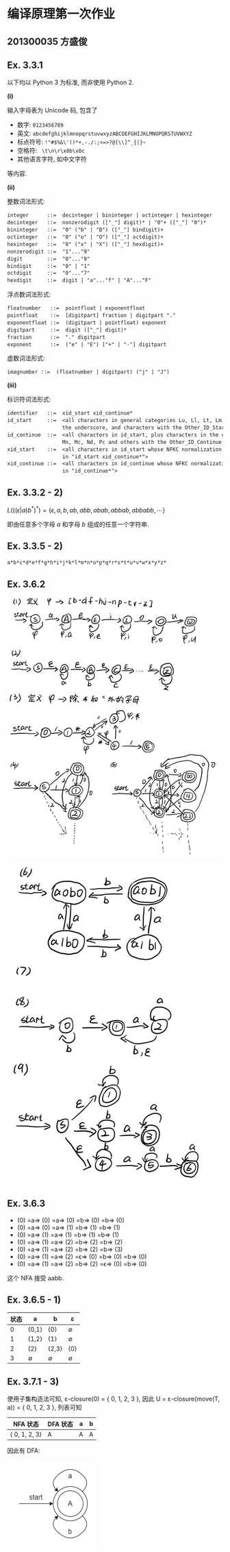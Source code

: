 # 编译原理第一次作业

## 201300035 方盛俊

## Ex. 3.3.1

以下均以 Python 3 为标准, 而非使用 Python 2.

**(i)**

输入字母表为 Unicode 码, 包含了

- 数字: `0123456789`
- 英文: `abcdefghijklmnopqrstuvwxyzABCDEFGHIJKLMNOPQRSTUVWXYZ`
- 标点符号: `!"#$%&\'()*+,-./:;<=>?@[\\]^_{|}~`
- 空格符: ` \t\n\r\x0b\x0c`
- 其他语言字符, 如中文字符

等内容.

**(ii)**

整数词法形式:

```txt
integer      ::=  decinteger | bininteger | octinteger | hexinteger
decinteger   ::=  nonzerodigit (["_"] digit)* | "0"+ (["_"] "0")*
bininteger   ::=  "0" ("b" | "B") (["_"] bindigit)+
octinteger   ::=  "0" ("o" | "O") (["_"] octdigit)+
hexinteger   ::=  "0" ("x" | "X") (["_"] hexdigit)+
nonzerodigit ::=  "1"..."9"
digit        ::=  "0"..."9"
bindigit     ::=  "0" | "1"
octdigit     ::=  "0"..."7"
hexdigit     ::=  digit | "a"..."f" | "A"..."F"
```

浮点数词法形式:

```txt
floatnumber   ::=  pointfloat | exponentfloat
pointfloat    ::=  [digitpart] fraction | digitpart "."
exponentfloat ::=  (digitpart | pointfloat) exponent
digitpart     ::=  digit (["_"] digit)*
fraction      ::=  "." digitpart
exponent      ::=  ("e" | "E") ["+" | "-"] digitpart
```

虚数词法形式:

```txt
imagnumber ::=  (floatnumber | digitpart) ("j" | "J")
```


**(iii)**

标识符词法形式:

```txt
identifier   ::=  xid_start xid_continue*
id_start     ::=  <all characters in general categories Lu, Ll, Lt, Lm, Lo, Nl,
                  the underscore, and characters with the Other_ID_Start property>
id_continue  ::=  <all characters in id_start, plus characters in the categories
                  Mn, Mc, Nd, Pc and others with the Other_ID_Continue property>
xid_start    ::=  <all characters in id_start whose NFKC normalization is
                  in "id_start xid_continue*">
xid_continue ::=  <all characters in id_continue whose NFKC normalization is
                  in "id_continue*">
```


## Ex. 3.3.2 - 2)

$L(((\epsilon | a)b^{*})^{*}) = \{ \epsilon, a, b, ab, abb, abab, abbab, abbabb, \cdots \}$

即由任意多个字母 $a$ 和字母 $b$ 组成的任意一个字符串. 


## Ex. 3.3.5 - 2)

```txt
a*b*c*d*e*f*g*h*i*j*k*l*m*n*o*p*q*r*s*t*u*v*w*x*y*z*
```


## Ex. 3.6.2

![](images/2022-09-21-00-10-06.png)

![](images/2022-09-21-00-10-13.png)

## Ex. 3.6.3

- (0) =a=> (0) =a=> (0) =b=> (0) =b=> (0)
- (0) =a=> (0) =a=> (1) =b=> (1) =b=> (1)
- (0) =a=> (1) =a=> (1) =b=> (1) =b=> (1)
- (0) =a=> (1) =a=> (2) =b=> (2) =b=> (2)
- (0) =a=> (1) =a=> (2) =b=> (2) =b=> (3)
- (0) =a=> (1) =a=> (2) =ϵ=> (0) =b=> (0) =b=> (0)
- (0) =a=> (1) =a=> (2) =b=> (2) =ϵ=> (0) =b=> (0)

这个 NFA 接受 aabb.


## Ex. 3.6.5 - 1)

| 状态 | a     | b     | ε   |
| ---- | ----- | ----- | --- |
| 0    | {0,1} | {0}   | ∅   |
| 1    | {1,2} | {1}   | ∅   |
| 2    | {2}   | {2,3} | {0} |
| 3    | ∅     | ∅     | ∅   |


## Ex. 3.7.1 - 3)

使用子集构造法可知, ε-closure(0) = { 0, 1, 2, 3 }, 因此 U = ε-closure(move(T, a)) = { 0, 1, 2, 3 }, 列表可知

| NFA 状态      | DFA 状态 | a   | b   |
| ------------- | -------- | --- | --- |
| { 0, 1, 2, 3} | A        | A   | A   |

因此有 DFA:

![](./images/3-7-1.png)



